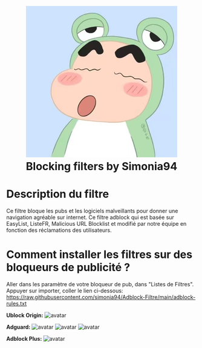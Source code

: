 <h1 align="center">
  <br>
  <a href="https://officialsimonia94.wordpress.com/"><img src="https://github.com/simonia94/Adblock-Filtre/blob/main/20210804115011.jpg"></a>
  <br>
  Blocking filters by Simonia94
  <br>
</h1>

# Description du filtre
Ce filtre bloque les pubs et les logiciels malveillants pour donner une navigation agréable sur internet. Ce filtre adblock qui est basée sur EasyList, ListeFR, Malicious URL Blocklist et modifié par notre équipe en fonction des réclamations des utilisateurs. 

# Comment installer les filtres sur des bloqueurs de publicité ?
Aller dans les paramètre de votre bloqueur de pub, dans "Listes de Filtres". Appuyer sur importer, coller le lien ci-dessous:<br/>
https://raw.githubusercontent.com/simonia94/Adblock-Filtre/main/adblock-rules.txt

**Ublock Origin:**
![avatar](https://officialsimonia94.files.wordpress.com/2021/09/snipaste_2021-09-19_11-07-02.png)

**Adguard:**
![avatar](https://officialsimonia94.files.wordpress.com/2021/12/snipaste_2021-12-22_11-53-28.png)
![avatar](https://officialsimonia94.files.wordpress.com/2021/12/snipaste_2021-12-22_11-54-13.png)
![avatar](https://officialsimonia94.files.wordpress.com/2021/12/snipaste_2021-12-22_11-55-03.png)

**Adblock Plus:**
![avatar](https://officialsimonia94.files.wordpress.com/2021/09/snipaste_2021-09-19_11-11-53.png)




